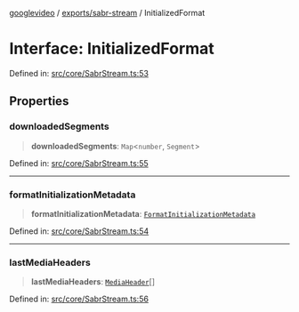 [googlevideo](../../../README.md) / [exports/sabr-stream](../README.md) / InitializedFormat

# Interface: InitializedFormat

Defined in: [src/core/SabrStream.ts:53](https://github.com/LuanRT/googlevideo/blob/dbf946453f309f019ca5c8a163ede31e16e7831d/src/core/SabrStream.ts#L53)

## Properties

### downloadedSegments

> **downloadedSegments**: `Map`\<`number`, `Segment`\>

Defined in: [src/core/SabrStream.ts:55](https://github.com/LuanRT/googlevideo/blob/dbf946453f309f019ca5c8a163ede31e16e7831d/src/core/SabrStream.ts#L55)

***

### formatInitializationMetadata

> **formatInitializationMetadata**: [`FormatInitializationMetadata`](../../protos/interfaces/FormatInitializationMetadata.md)

Defined in: [src/core/SabrStream.ts:54](https://github.com/LuanRT/googlevideo/blob/dbf946453f309f019ca5c8a163ede31e16e7831d/src/core/SabrStream.ts#L54)

***

### lastMediaHeaders

> **lastMediaHeaders**: [`MediaHeader`](../../protos/interfaces/MediaHeader.md)[]

Defined in: [src/core/SabrStream.ts:56](https://github.com/LuanRT/googlevideo/blob/dbf946453f309f019ca5c8a163ede31e16e7831d/src/core/SabrStream.ts#L56)

